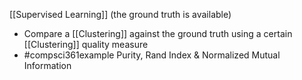 [[Supervised Learning]] (the ground truth is available)
- Compare a [[Clustering]] against the ground truth using a certain [[Clustering]] quality measure
- #compsci361example Purity, Rand Index & Normalized Mutual Information